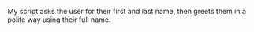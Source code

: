 My script asks the user for their first and last name,
then greets them in a polite  way using their full name.
